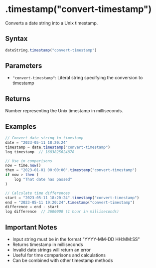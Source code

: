 # .timestamp("convert-timestamp")

Converts a date string into a Unix timestamp.

## Syntax

```javascript
dateString.timestamp("convert-timestamp")
```

## Parameters

- `"convert-timestamp"`: Literal string specifying the conversion to timestamp

## Returns

Number representing the Unix timestamp in milliseconds.

## Examples

```javascript
// Convert date string to timestamp
date = "2023-05-11 18:20:24"
timestamp = date.timestamp("convert-timestamp")
log timestamp  // 1683825624878

// Use in comparisons
now = time.now()
then = "2023-01-01 00:00:00".timestamp("convert-timestamp")
if now > then (
    log "That date has passed"
)

// Calculate time differences
start = "2023-05-11 18:20:24".timestamp("convert-timestamp")
end = "2023-05-11 19:20:24".timestamp("convert-timestamp")
difference = end - start
log difference  // 3600000 (1 hour in milliseconds)
```

## Important Notes

- Input string must be in the format "YYYY-MM-DD HH:MM:SS"
- Returns timestamp in milliseconds
- Invalid date strings will return an error
- Useful for time comparisons and calculations
- Can be combined with other timestamp methods 